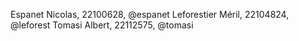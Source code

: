 Espanet Nicolas, 22100628, @espanet
Leforestier Méril, 22104824, @leforest
Tomasi Albert, 22112575, @tomasi